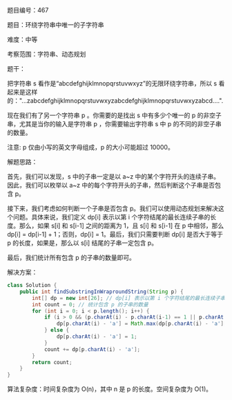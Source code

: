 题目编号：467

题目：环绕字符串中唯一的子字符串

难度：中等

考察范围：字符串、动态规划

题干：

把字符串 s 看作是“abcdefghijklmnopqrstuvwxyz”的无限环绕字符串，所以 s 看起来是这样的："...zabcdefghijklmnopqrstuvwxyzabcdefghijklmnopqrstuvwxyzabcd....". 

现在我们有了另一个字符串 p 。你需要的是找出 s 中有多少个唯一的 p 的非空子串，尤其是当你的输入是字符串 p ，你需要输出字符串 s 中 p 的不同的非空子串的数量。

注意: p 仅由小写的英文字母组成，p 的大小可能超过 10000。

解题思路：

首先，我们可以发现，s 中的子串一定是以 a~z 中的某个字符开头的连续子串。因此，我们可以枚举以 a~z 中的每个字符开头的子串，然后判断这个子串是否包含 p。

接下来，我们考虑如何判断一个子串是否包含 p。我们可以使用动态规划来解决这个问题。具体来说，我们定义 dp[i] 表示以第 i 个字符结尾的最长连续子串的长度。那么，如果 s[i] 和 s[i-1] 之间的距离为 1，且 s[i] 和 s[i-1] 在 p 中相邻，那么 dp[i] = dp[i-1] + 1；否则，dp[i] = 1。最后，我们只需要判断 dp[i] 是否大于等于 p 的长度，如果是，那么以 s[i] 结尾的子串一定包含 p。

最后，我们统计所有包含 p 的子串的数量即可。

解决方案：

```java
class Solution {
    public int findSubstringInWraproundString(String p) {
        int[] dp = new int[26]; // dp[i] 表示以第 i 个字符结尾的最长连续子串的长度
        int count = 0; // 统计包含 p 的子串的数量
        for (int i = 0; i < p.length(); i++) {
            if (i > 0 && (p.charAt(i) - p.charAt(i-1) == 1 || p.charAt(i-1) - p.charAt(i) == 25)) {
                dp[p.charAt(i) - 'a'] = Math.max(dp[p.charAt(i) - 'a'], dp[p.charAt(i-1) - 'a'] + 1);
            } else {
                dp[p.charAt(i) - 'a'] = 1;
            }
            count += dp[p.charAt(i) - 'a'];
        }
        return count;
    }
}
```

算法复杂度：时间复杂度为 O(n)，其中 n 是 p 的长度。空间复杂度为 O(1)。